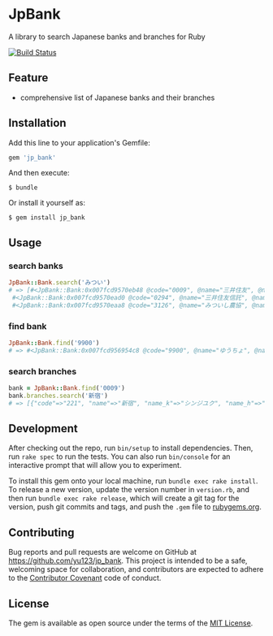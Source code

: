 # JpBank

A library to search Japanese banks and branches for Ruby

[![Build Status](https://travis-ci.org/yu123/jp_bank.png)](https://travis-ci.org/yu123/jp_bank)

## Feature
- comprehensive list of Japanese banks and their branches


## Installation

Add this line to your application's Gemfile:

```ruby
gem 'jp_bank'
```

And then execute:

    $ bundle

Or install it yourself as:

    $ gem install jp_bank

## Usage
### search banks
```ruby
JpBank::Bank.search('みつい')
# => [#<JpBank::Bank:0x007fcd9570eb48 @code="0009", @name="三井住友", @name_e="mitsuisumitomo", @name_h="みついすみとも", @name_k="ミツイスミトモ">,
 #<JpBank::Bank:0x007fcd9570ead0 @code="0294", @name="三井住友信託", @name_e="mitsuisumitomoshintaku", @name_h="みついすみともしんたく", @name_k="ミツイスミトモシンタク">,
 #<JpBank::Bank:0x007fcd9570eaa8 @code="3126", @name="みついし農協", @name_e="mitsuishinoukiyou", @name_h="みついしのうきよう", @name_k="ミツイシノウキヨウ">] 

```

### find bank
```ruby
JpBank::Bank.find('9900')
# => #<JpBank::Bank:0x007fcd956954c8 @code="9900", @name="ゆうちょ", @name_e="yuuchiyo", @name_h="ゆうちよ", @name_k="ユウチヨ">
```

### search branches
```ruby
bank = JpBank::Bank.find('0009')
bank.branches.search('新宿')
# => [{"code"=>"221", "name"=>"新宿", "name_k"=>"シンジユク", "name_h"=>"しんじゆく", "name_e"=>"shinjiyuku"},{"code"=>"259", "name"=>"新宿西口", "name_k"=>"シンジユクニシグチ", "name_h"=>"しんじゆくにしぐち", "name_e"=>"shinjiyukunishiguchi"},{"code"=>"661", "name"=>"新宿通", "name_k"=>"シンジユクドオリ", "name_h"=>"しんじゆくどおり", "name_e"=>"shinjiyukudoori"}]
```

## Development

After checking out the repo, run `bin/setup` to install dependencies. Then, run `rake spec` to run the tests. You can also run `bin/console` for an interactive prompt that will allow you to experiment.

To install this gem onto your local machine, run `bundle exec rake install`. To release a new version, update the version number in `version.rb`, and then run `bundle exec rake release`, which will create a git tag for the version, push git commits and tags, and push the `.gem` file to [rubygems.org](https://rubygems.org).

## Contributing

Bug reports and pull requests are welcome on GitHub at https://github.com/yu123/jp_bank. This project is intended to be a safe, welcoming space for collaboration, and contributors are expected to adhere to the [Contributor Covenant](http://contributor-covenant.org) code of conduct.


## License

The gem is available as open source under the terms of the [MIT License](http://opensource.org/licenses/MIT).

